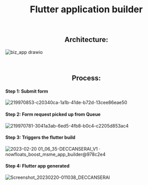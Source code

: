 <h1 align="center">Flutter application builder</h1>

<br>

<h2 align="center">Architecture:</h2>

![biz_app drawio](https://user-images.githubusercontent.com/77780574/220012306-322c98d6-8e53-412e-a116-76bbd026c725.png)

<br>

<h2 align="center">Process:</h2>

<h4>Step 1: Submit form</h4>

![219970853-c20340ca-1a1b-41de-b72d-13cee86eae50](https://user-images.githubusercontent.com/77780574/222962027-30780a29-294b-4797-a62a-42617ca57004.png)

<h4>Step 2: Form request picked up from Queue</h4>

![219970781-3041a3ab-6ed5-4fb8-b0c4-c2205d853ac4](https://user-images.githubusercontent.com/77780574/219972897-9826adce-e16a-48bb-aa3f-0e6059007263.png)

<h4>Step 3: Triggers the flutter build</h4>

![2023-02-20 01_06_35-DECCANSERAI_V1 · nowfloats_boost_msme_app_builder@978c2e4](https://user-images.githubusercontent.com/77780574/219971036-27b26761-7e92-4714-af66-684bb37bb1c5.png)

<h4>Step 4: Flutter app generated</h4>

![Screenshot_20230220-011038_DECCANSERAI](https://user-images.githubusercontent.com/77780574/219972440-53c46263-36eb-49e1-99b5-45823fc4cbd9.jpg)
